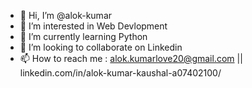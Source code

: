 - 👋 Hi, I’m @alok-kumar
- 👀 I’m interested in Web Devlopment
- 🌱 I’m currently learning Python
- 💞️ I’m looking to collaborate on Linkedin
- 📫 How to reach me : alok.kumarlove20@gmail.com || linkedin.com/in/alok-kumar-kaushal-a07402100/

<!---
alok8765/alok8765 is a ✨ special ✨ repository because its `README.md` (this file) appears on your GitHub profile.
You can click the Preview link to take a look at your changes.
--->

